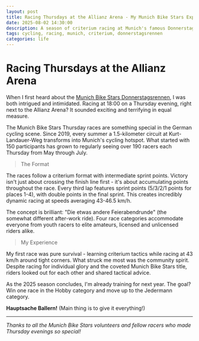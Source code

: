 ```yaml
---
layout: post
title: Racing Thursdays at the Allianz Arena - My Munich Bike Stars Experience
date: 2025-08-02 14:30:00
description: A season of criterium racing at Munich's famous Donnerstagsrennen - from hobby racer to the hunt for the Munich Bike Stars title
tags: cycling, racing, munich, criterium, donnerstagsrennen
categories: life
---
```


# Racing Thursdays at the Allianz Arena

When I first heard about the [Munich Bike Stars Donnerstagsrennen](https://www.munichbikestars.de/), I was both intrigued and intimidated. Racing at 18:00 on a Thursday evening, right next to the Allianz Arena? It sounded exciting and terrifying in equal measure.

The Munich Bike Stars Thursday races are something special in the German cycling scene. Since 2019, every summer a 1.5-kilometer circuit at Kurt-Landauer-Weg transforms into Munich's cycling hotspot. What started with 150 participants has grown to regularly seeing over 190 racers each Thursday from May through July.

> The Format

The races follow a criterium format with intermediate sprint points. Victory isn't just about crossing the finish line first - it's about accumulating points throughout the race. Every third lap features sprint points (5/3/2/1 points for places 1-4), with double points in the final sprint. This creates incredibly dynamic racing at speeds averaging 43-46.5 km/h.

The concept is brilliant: "Die etwas andere Feierabendrunde" (the somewhat different after-work ride). Four race categories accommodate everyone from youth racers to elite amateurs, licensed and unlicensed riders alike.

> My Experience

My first race was pure survival - learning criterium tactics while racing at 43 km/h around tight corners. What struck me most was the community spirit. Despite racing for individual glory and the coveted Munich Bike Stars title, riders looked out for each other and shared tactical advice.

As the 2025 season concludes, I'm already training for next year. The goal? Win one
race in the Hobby category and move up to the Jedermann category.

**Hauptsache Ballern!** (Main thing is to give it everything!)

---

_Thanks to all the Munich Bike Stars volunteers and fellow racers who made Thursday evenings so special!_
